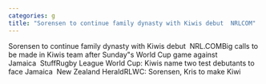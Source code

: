 ```yaml
---
categories: g
title: "Sorensen to continue family dynasty with Kiwis debut  NRLCOM"
---
```

Sorensen to continue family dynasty with Kiwis debut&nbsp;&nbsp;NRL.COMBig calls to be made in Kiwis team after Sunday"s World Cup game against Jamaica&nbsp;&nbsp;StuffRugby League World Cup: Kiwis name two test debutants to face Jamaica&nbsp;&nbsp;New Zealand HeraldRLWC: Sorensen, Kris to make Kiwi
